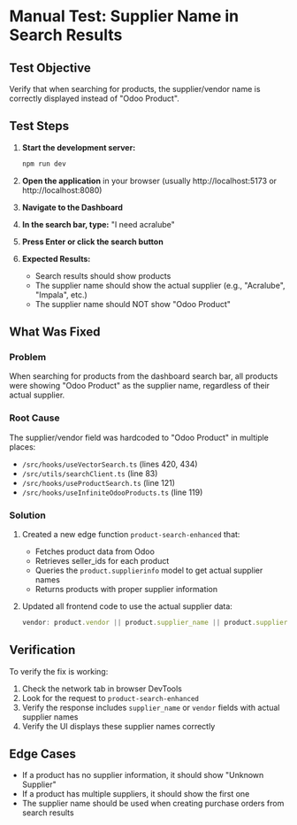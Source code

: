 # Manual Test: Supplier Name in Search Results

## Test Objective
Verify that when searching for products, the supplier/vendor name is correctly displayed instead of "Odoo Product".

## Test Steps

1. **Start the development server:**
   ```bash
   npm run dev
   ```

2. **Open the application** in your browser (usually http://localhost:5173 or http://localhost:8080)

3. **Navigate to the Dashboard**

4. **In the search bar, type:** "I need acralube"

5. **Press Enter or click the search button**

6. **Expected Results:**
   - Search results should show products
   - The supplier name should show the actual supplier (e.g., "Acralube", "Impala", etc.)
   - The supplier name should NOT show "Odoo Product"

## What Was Fixed

### Problem
When searching for products from the dashboard search bar, all products were showing "Odoo Product" as the supplier name, regardless of their actual supplier.

### Root Cause
The supplier/vendor field was hardcoded to "Odoo Product" in multiple places:
- `/src/hooks/useVectorSearch.ts` (lines 420, 434)
- `/src/utils/searchClient.ts` (line 83)
- `/src/hooks/useProductSearch.ts` (line 121)
- `/src/hooks/useInfiniteOdooProducts.ts` (line 119)

### Solution
1. Created a new edge function `product-search-enhanced` that:
   - Fetches product data from Odoo
   - Retrieves seller_ids for each product
   - Queries the `product.supplierinfo` model to get actual supplier names
   - Returns products with proper supplier information

2. Updated all frontend code to use the actual supplier data:
   ```typescript
   vendor: product.vendor || product.supplier_name || product.supplier || 'Unknown Supplier'
   ```

## Verification

To verify the fix is working:

1. Check the network tab in browser DevTools
2. Look for the request to `product-search-enhanced`
3. Verify the response includes `supplier_name` or `vendor` fields with actual supplier names
4. Verify the UI displays these supplier names correctly

## Edge Cases

- If a product has no supplier information, it should show "Unknown Supplier"
- If a product has multiple suppliers, it should show the first one
- The supplier name should be used when creating purchase orders from search results